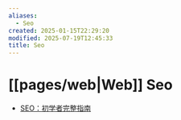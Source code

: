 ```yaml
---
aliases:
  - Seo
created: 2025-01-15T22:29:20
modified: 2025-07-19T12:45:33
title: Seo
---
```


# [[pages/web|Web]] Seo

- [SEO：初学者完整指南](https://ahrefs.com/zh/seo)
